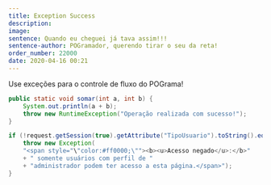 ```yaml
---
title: Exception Success
description: 
image: 
sentence: Quando eu cheguei já tava assim!!!
sentence-author: POGramador, querendo tirar o seu da reta!
order_number: 22000
date: 2020-04-16 00:21
---
```

Use exceções para o controle de fluxo do POGrama!

```java
public static void somar(int a, int b) {
    System.out.println(a + b);
    throw new RuntimeException("Operação realizada com sucesso!");
}
```

```java
if (!request.getSession(true).getAttribute("TipoUsuario").toString().equals("1")) {
    throw new Exception(
    "<span style="\"color:#ff0000;\""><b><u>Acesso negado</u>:</b>"
    + " somente usuários com perfil de "
    + "administrador podem ter acesso a esta página.</span>");
}
```